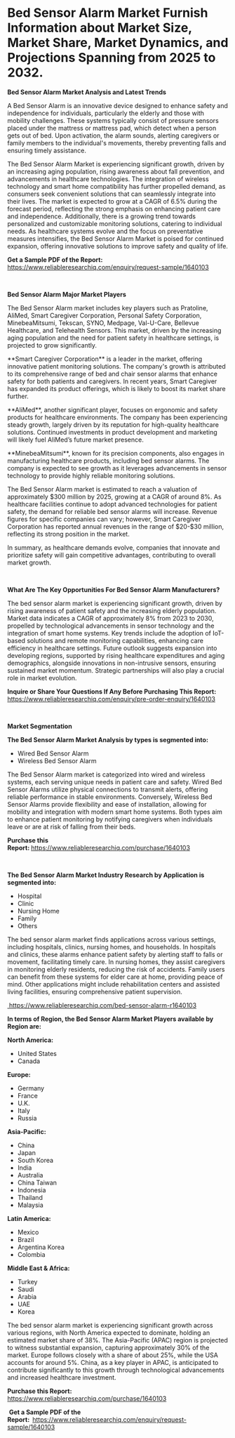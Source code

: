 <p><h1>Bed Sensor Alarm Market Furnish Information about Market Size, Market Share, Market Dynamics, and Projections Spanning from 2025 to 2032.</h1></p><p><strong>Bed Sensor Alarm Market Analysis and Latest Trends</strong></p>
<p><p>A Bed Sensor Alarm is an innovative device designed to enhance safety and independence for individuals, particularly the elderly and those with mobility challenges. These systems typically consist of pressure sensors placed under the mattress or mattress pad, which detect when a person gets out of bed. Upon activation, the alarm sounds, alerting caregivers or family members to the individual's movements, thereby preventing falls and ensuring timely assistance.</p><p>The Bed Sensor Alarm Market is experiencing significant growth, driven by an increasing aging population, rising awareness about fall prevention, and advancements in healthcare technologies. The integration of wireless technology and smart home compatibility has further propelled demand, as consumers seek convenient solutions that can seamlessly integrate into their lives. The market is expected to grow at a CAGR of 6.5% during the forecast period, reflecting the strong emphasis on enhancing patient care and independence. Additionally, there is a growing trend towards personalized and customizable monitoring solutions, catering to individual needs. As healthcare systems evolve and the focus on preventative measures intensifies, the Bed Sensor Alarm Market is poised for continued expansion, offering innovative solutions to improve safety and quality of life.</p></p>
<p><strong>Get a Sample PDF of the Report:&nbsp;</strong> <a href="https://www.reliableresearchiq.com/enquiry/request-sample/1640103?utm_campaign=2677&utm_medium=2&utm_source=Github&utm_content=ia&utm_term=16042025&utm_id=bed-sensor-alarm">https://www.reliableresearchiq.com/enquiry/request-sample/1640103</a></p>
<p>&nbsp;</p>
<p><strong>Bed Sensor Alarm Major Market Players</strong></p>
<p><p>The Bed Sensor Alarm market includes key players such as Pratoline, AliMed, Smart Caregiver Corporation, Personal Safety Corporation, MinebeaMitsumi, Tekscan, SYNO, Medpage, Val-U-Care, Bellevue Healthcare, and Telehealth Sensors. This market, driven by the increasing aging population and the need for patient safety in healthcare settings, is projected to grow significantly.</p><p>**Smart Caregiver Corporation** is a leader in the market, offering innovative patient monitoring solutions. The company's growth is attributed to its comprehensive range of bed and chair sensor alarms that enhance safety for both patients and caregivers. In recent years, Smart Caregiver has expanded its product offerings, which is likely to boost its market share further.</p><p>**AliMed**, another significant player, focuses on ergonomic and safety products for healthcare environments. The company has been experiencing steady growth, largely driven by its reputation for high-quality healthcare solutions. Continued investments in product development and marketing will likely fuel AliMed’s future market presence.</p><p>**MinebeaMitsumi**, known for its precision components, also engages in manufacturing healthcare products, including bed sensor alarms. The company is expected to see growth as it leverages advancements in sensor technology to provide highly reliable monitoring solutions.</p><p>The Bed Sensor Alarm market is estimated to reach a valuation of approximately $300 million by 2025, growing at a CAGR of around 8%. As healthcare facilities continue to adopt advanced technologies for patient safety, the demand for reliable bed sensor alarms will increase. Revenue figures for specific companies can vary; however, Smart Caregiver Corporation has reported annual revenues in the range of $20-$30 million, reflecting its strong position in the market.</p><p>In summary, as healthcare demands evolve, companies that innovate and prioritize safety will gain competitive advantages, contributing to overall market growth.</p></p>
<p>&nbsp;</p>
<p><strong>What Are The Key Opportunities For Bed Sensor Alarm Manufacturers?</strong></p>
<p><p>The bed sensor alarm market is experiencing significant growth, driven by rising awareness of patient safety and the increasing elderly population. Market data indicates a CAGR of approximately 8% from 2023 to 2030, propelled by technological advancements in sensor technology and the integration of smart home systems. Key trends include the adoption of IoT-based solutions and remote monitoring capabilities, enhancing care efficiency in healthcare settings. Future outlook suggests expansion into developing regions, supported by rising healthcare expenditures and aging demographics, alongside innovations in non-intrusive sensors, ensuring sustained market momentum. Strategic partnerships will also play a crucial role in market evolution.</p></p>
<p><strong>Inquire or Share Your Questions If Any Before Purchasing This Report:</strong> <a href="https://www.reliableresearchiq.com/enquiry/pre-order-enquiry/1640103?utm_campaign=2677&utm_medium=2&utm_source=Github&utm_content=ia&utm_term=16042025&utm_id=bed-sensor-alarm">https://www.reliableresearchiq.com/enquiry/pre-order-enquiry/1640103</a></p>
<p>&nbsp;</p>
<p><strong>Market Segmentation</strong></p>
<p><strong>The Bed Sensor Alarm Market Analysis by types is segmented into:</strong></p>
<p><ul><li>Wired Bed Sensor Alarm</li><li>Wireless Bed Sensor Alarm</li></ul></p>
<p><p>The Bed Sensor Alarm market is categorized into wired and wireless systems, each serving unique needs in patient care and safety. Wired Bed Sensor Alarms utilize physical connections to transmit alerts, offering reliable performance in stable environments. Conversely, Wireless Bed Sensor Alarms provide flexibility and ease of installation, allowing for mobility and integration with modern smart home systems. Both types aim to enhance patient monitoring by notifying caregivers when individuals leave or are at risk of falling from their beds.</p></p>
<p><strong>Purchase this Report:&nbsp;</strong><a href="https://www.reliableresearchiq.com/purchase/1640103?utm_campaign=2677&utm_medium=2&utm_source=Github&utm_content=ia&utm_term=16042025&utm_id=bed-sensor-alarm">https://www.reliableresearchiq.com/purchase/1640103</a></p>
<p>&nbsp;</p>
<p><strong>The Bed Sensor Alarm Market Industry Research by Application is segmented into:</strong></p>
<p><ul><li>Hospital</li><li>Clinic</li><li>Nursing Home</li><li>Family</li><li>Others</li></ul></p>
<p><p>The bed sensor alarm market finds applications across various settings, including hospitals, clinics, nursing homes, and households. In hospitals and clinics, these alarms enhance patient safety by alerting staff to falls or movement, facilitating timely care. In nursing homes, they assist caregivers in monitoring elderly residents, reducing the risk of accidents. Family users can benefit from these systems for elder care at home, providing peace of mind. Other applications might include rehabilitation centers and assisted living facilities, ensuring comprehensive patient supervision.</p></p>
<p><a href="https://www.reliableresearchiq.com/bed-sensor-alarm-r1640103?utm_campaign=2677&utm_medium=2&utm_source=Github&utm_content=ia&utm_term=16042025&utm_id=bed-sensor-alarm">&nbsp;https://www.reliableresearchiq.com/bed-sensor-alarm-r1640103</a></p>
<p><strong>In terms of Region, the Bed Sensor Alarm Market Players available by Region are:</strong></p>
<p>
    <p> <strong> North America: </strong>
        <ul>
            <li>United States</li>
            <li>Canada</li>
        </ul>
        </p> 
    <p> <strong> Europe: </strong>
        <ul>
            <li>Germany</li>
            <li>France</li>
            <li>U.K.</li>
            <li>Italy</li>
            <li>Russia</li>
        </ul>
        </p> 
    <p> <strong> Asia-Pacific: </strong>
        <ul>
            <li>China</li>
            <li>Japan</li>
            <li>South Korea</li>
            <li>India</li>
            <li>Australia</li>
            <li>China Taiwan</li>
            <li>Indonesia</li>
            <li>Thailand</li>
            <li>Malaysia</li>
        </ul>
        </p> 
    <p> <strong> Latin America: </strong>
        <ul>
            <li>Mexico</li>
            <li>Brazil</li>
            <li>Argentina Korea</li>
            <li>Colombia</li>
        </ul>
        </p> 
    <p> <strong> Middle East & Africa: </strong>
        <ul>
            <li>Turkey</li>
            <li>Saudi</li>
            <li>Arabia</li>
            <li>UAE</li>
            <li>Korea</li>
        </ul>
    </p>
    </p>
<p><p>The bed sensor alarm market is experiencing significant growth across various regions, with North America expected to dominate, holding an estimated market share of 38%. The Asia-Pacific (APAC) region is projected to witness substantial expansion, capturing approximately 30% of the market. Europe follows closely with a share of about 25%, while the USA accounts for around 5%. China, as a key player in APAC, is anticipated to contribute significantly to this growth through technological advancements and increased healthcare investment.</p></p>
<p><strong>Purchase this Report: </strong><a href="https://www.reliableresearchiq.com/purchase/1640103?utm_campaign=2677&utm_medium=2&utm_source=Github&utm_content=ia&utm_term=16042025&utm_id=bed-sensor-alarm">https://www.reliableresearchiq.com/purchase/1640103</a></p>
<p>&nbsp;<strong>Get a Sample PDF of the Report:&nbsp;&nbsp;</strong><a href="https://www.reliableresearchiq.com/enquiry/request-sample/1640103?utm_campaign=2677&utm_medium=2&utm_source=Github&utm_content=ia&utm_term=16042025&utm_id=bed-sensor-alarm">https://www.reliableresearchiq.com/enquiry/request-sample/1640103</a></p>
<p><strong></strong></p>
<p><p></p><p></p><p></p></p>